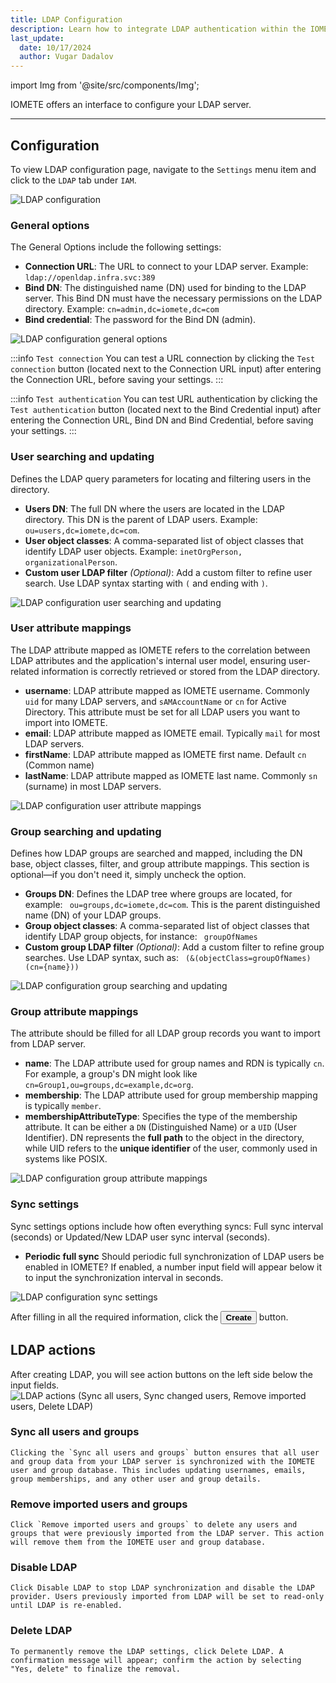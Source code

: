 ```yaml
---
title: LDAP Configuration
description: Learn how to integrate LDAP authentication within the IOMETE Data Plane
last_update:
  date: 10/17/2024
  author: Vugar Dadalov
---
```


import Img from '@site/src/components/Img';

IOMETE offers an interface to configure your LDAP server.

---

## Configuration

To view LDAP configuration page, navigate to the `Settings` menu item and click to the `LDAP` tab under `IAM`.

<Img src="/img/user-guide/ldap/ldap-configuration.png" alt="LDAP configuration" />

### General options

The General Options include the following settings:

- **Connection URL**:
  The URL to connect to your LDAP server. Example: `ldap://openldap.infra.svc:389`
- **Bind DN**:
  The distinguished name (DN) used for binding to the LDAP server. This Bind DN must have the necessary permissions on the LDAP directory. Example: `cn=admin,dc=iomete,dc=com`
- **Bind credential**:
  The password for the Bind DN (admin).

<Img src="/img/user-guide/ldap/ldap-general-options.png" alt="LDAP configuration general options" maxWidth="600px"/>

:::info `Test connection`
You can test a URL connection by clicking the `Test connection` button (located next to the Connection URL input) after entering the Connection URL, before saving your settings.
:::

:::info `Test authentication`
You can test URL authentication by clicking the `Test authentication` button (located next to the Bind Credential input) after entering the Connection URL, Bind DN and Bind Credential, before saving your settings.
:::

### User searching and updating

Defines the LDAP query parameters for locating and filtering users in the directory.

- **Users DN**:
  The full DN where the users are located in the LDAP directory. This DN is the parent of LDAP users. Example: ` ou=users,dc=iomete,dc=com`.
- **User object classes**:
  A comma-separated list of object classes that identify LDAP user objects. Example: `inetOrgPerson, organizationalPerson`.
- **Custom user LDAP filter** _(Optional)_:
  Add a custom filter to refine user search. Use LDAP syntax starting with `(` and ending with `)`.

<Img src="/img/user-guide/ldap/ldap-user-setting.png" alt="LDAP configuration user searching and updating" maxWidth="600px"/>

### User attribute mappings

The LDAP attribute mapped as IOMETE refers to the correlation between LDAP attributes and the application's internal user model, ensuring user-related information is correctly retrieved or stored from the LDAP directory.

- **username**:
  LDAP attribute mapped as IOMETE username. Commonly `uid` for many LDAP servers, and `sAMAccountName` or `cn` for Active Directory. This attribute must be set for all LDAP users you want to import into IOMETE.
- **email**: LDAP attribute mapped as IOMETE email. Typically `mail` for most LDAP servers.
- **firstName**: LDAP attribute mapped as IOMETE first name. Default `cn` (Common name)
- **lastName**: LDAP attribute mapped as IOMETE last name. Commonly `sn` (surname) in most LDAP servers.

<Img src="/img/user-guide/ldap/ldap-user-attribute-mapping.png" alt="LDAP configuration user attribute mappings" maxWidth="600px"/>

### Group searching and updating

Defines how LDAP groups are searched and mapped, including the DN base, object classes, filter, and group attribute mappings. This section is optional—if you don't need it, simply uncheck the option.

- **Groups DN**:
  Defines the LDAP tree where groups are located, for example: ` ou=groups,dc=iomete,dc=com`.
  This is the parent distinguished name (DN) of your LDAP groups.
- **Group object classes**:
  A comma-separated list of object classes that identify LDAP group objects, for instance: ` groupOfNames`
- **Custom group LDAP filter** _(Optional)_:
  Add a custom filter to refine group searches. Use LDAP syntax, such as: ` (&(objectClass=groupOfNames)(cn={name}))`

<Img src="/img/user-guide/ldap/ldap-group-setting.png" alt="LDAP configuration group searching and updating" maxWidth="600px"/>

### Group attribute mappings

The attribute should be filled for all LDAP group records you want to import from LDAP server.

- **name**: The LDAP attribute used for group names and RDN is typically `cn`. For example, a group's DN might look like `cn=Group1,ou=groups,dc=example,dc=org`.
- **membership**: The LDAP attribute used for group membership mapping is typically `member`.
- **membershipAttributeType**: Specifies the type of the membership attribute. It can be either a `DN` (Distinguished Name) or a `UID` (User Identifier). DN represents the **full path** to the object in the directory, while UID refers to the **unique identifier** of the user, commonly used in systems like POSIX.

<Img src="/img/user-guide/ldap/ldap-group-attribute-mapping.png" alt="LDAP configuration group attribute mappings" maxWidth="600px" />

### Sync settings

Sync settings options include how often everything syncs: Full sync interval (seconds) or Updated/New LDAP user sync interval (seconds).

- **Periodic full sync** Should periodic full synchronization of LDAP users be enabled in IOMETE? If enabled, a number input field will appear below it to input the synchronization interval in seconds.

<Img src="/img/user-guide/ldap/ldap-sync-settings.png" alt="LDAP configuration sync settings" maxWidth="600px" />

After filling in all the required information, click the <button className="button button--primary button-iom">**Create**</button> button.

## LDAP actions

After creating LDAP, you will see action buttons on the left side below the input fields.
<Img src="/img/user-guide/ldap/ldap-sync-actions.png" alt="LDAP actions (Sync all users, Sync changed users, Remove imported users, Delete LDAP)"  maxWidth="600px" />

### **Sync all users and groups**

    Clicking the `Sync all users and groups` button ensures that all user and group data from your LDAP server is synchronized with the IOMETE user and group database. This includes updating usernames, emails, group memberships, and any other user and group details.

### **Remove imported users and groups**

    Click `Remove imported users and groups` to delete any users and groups that were previously imported from the LDAP server. This action will remove them from the IOMETE user and group database.

### **Disable LDAP**

    Click Disable LDAP to stop LDAP synchronization and disable the LDAP provider. Users previously imported from LDAP will be set to read-only until LDAP is re-enabled.

### **Delete LDAP**

    To permanently remove the LDAP settings, click Delete LDAP. A confirmation message will appear; confirm the action by selecting "Yes, delete" to finalize the removal.
